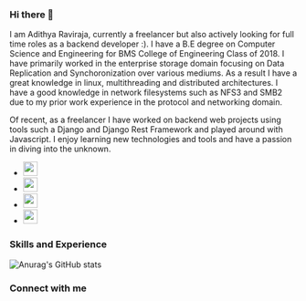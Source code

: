### Hi there 👋

I am Adithya Raviraja, currently a freelancer but also actively looking for full time roles as a backend developer :). 
I have a B.E degree on Computer Science and Engineering for BMS College of Engineering Class of 2018. I have primarily worked in
the enterprise storage domain focusing on Data Replication and Synchoronization over various mediums. As a result I have a great knowledge in 
linux, multithreading and distributed architectures. I have a good knowledge in network filesystems such as NFS3 and SMB2 due to
my prior work experience in the protocol and networking domain. 

Of recent, as a freelancer I have worked on backend web projects using tools such a Django and Django Rest Framework and played around with
Javascript. I enjoy learning new technologies and tools and have a passion in diving into the unknown.

- <img src="https://img.icons8.com/office/344/react.png" width="25">
- <img src="https://img.icons8.com/office/344/react.png" width="25">
- <img src="https://img.icons8.com/office/344/react.png" width="25">
- <img src="https://img.icons8.com/office/344/react.png" width="25">

### Skills and Experience


![Anurag's GitHub stats](https://github-readme-stats.vercel.app/api?username=adithya-raviraja&show_icons=true&theme=radical&count_private=true)

### Connect with me
